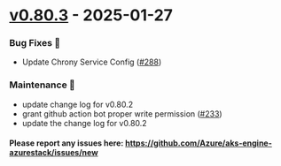
<a name="v0.80.3"></a>
# [v0.80.3] - 2025-01-27
### Bug Fixes 🐞
- Update Chrony Service Config ([#288](https://github.com/Azure/aks-engine-azurestack/issues/288))

### Maintenance 🔧
- update change log for v0.80.2
- grant github action bot proper write permission ([#233](https://github.com/Azure/aks-engine-azurestack/issues/233))
- update the change log for v0.80.2

#### Please report any issues here: https://github.com/Azure/aks-engine-azurestack/issues/new
[Unreleased]: https://github.com/Azure/aks-engine-azurestack/compare/v0.80.3...HEAD
[v0.80.3]: https://github.com/Azure/aks-engine-azurestack/compare/v0.81.1...v0.80.3
